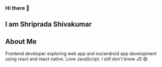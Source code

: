 ### Hi there 👋
## I am Shriprada Shivakumar
<!--
**shripradashivakumar/shripradashivakumar** is a ✨ _special_ ✨ repository because its `README.md` (this file) appears on your GitHub profile.

Here are some ideas to get you started:

- 🔭 I’m currently working on ...
- 🌱 I’m currently learning ...
- 👯 I’m looking to collaborate on ...
- 🤔 I’m looking for help with ...
- 💬 Ask me about ...
- 📫 How to reach me: ...
- 😄 Pronouns: ...
- ⚡ Fun fact: ...
-->

## About Me
Frontend developer exploring web app and ios/android app development using react and react native.
Love JavaScript. _I still don't know JS_ :smile:

